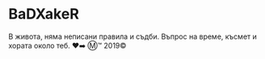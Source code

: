 # BaDXakeR
В живота, няма неписани правила и съдби. Въпрос на време, късмет и хората около теб. ❤️➡️ Ⓜ️™️ 2019©️
